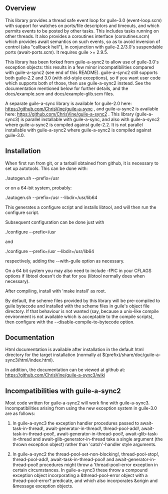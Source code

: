 Overview
--------

This library provides a thread safe event loop for guile-3.0
(event-loop.scm) with support for watches on ports/file descriptors
and timeouts, and which permits events to be posted by other tasks.
This includes tasks running on other threads.  It also provides a
coroutines interface (coroutines.scm) which provides await semantics
on such events, so as to avoid inversion of control (aka "callback
hell"), in conjunction with guile-2.2/3.0's suspendable ports
(await-ports.scm).  It requires guile >= 2.9.5.

This library has been forked from guile-a-sync2 to allow use of
guile-3.0's exception objects: this results in a few minor
incompatibilities compared with guile-a-sync2 (see end of this
README).  guile-a-sync2 still supports both guile-2.2 and 3.0 (with
old-style exceptions), so if you want user code which supports both of
those, then use guile-a-sync2 instead.  See the documentation
mentioned below for further details, and the docs/example.scm and
docs/example-glib.scm files.

A separate guile-a-sync library is available for guile-2.0 here:
https://github.com/ChrisVine/guile-a-sync , and guile-a-sync2 is
available here: https://github.com/ChrisVine/guile-a-sync2 .  This
library (guile-a-sync3) is parallel installable with guile-a-sync, and
also with guile-a-sync2 where guile-a-sync2 is compiled against
guile-2.2.  It is not parallel installable with guile-a-sync2 where
guile-a-sync2 is compiled against guile-3.0.

Installation
------------

When first run from git, or a tarball obtained from github, it is
necessary to set up autotools.  This can be done with:

  ./autogen.sh --prefix=/usr

or on a 64-bit system, probably:

  ./autogen.sh --prefix=/usr --libdir=/usr/lib64

This generates a configure script and installs libtool, and will then
run the configure script.

Subsequent configuration can be done just with

  ./configure --prefix=/usr

and

  ./configure --prefix=/usr --libdir=/usr/lib64

respectively, adding the --with-guile option as necessary.

On a 64 bit system you may also need to include -fPIC in your CFLAGS
options if libtool doesn't do that for you (libtool normally does when
necessary).

After compiling, install with 'make install' as root.

By default, the scheme files provided by this library will be
pre-compiled to guile bytecode and installed with the scheme files in
guile's object file directory.  If that behaviour is not wanted (say,
because a unix-like compile environment is not available which is
acceptable to the compile scripts), then configure with the
--disable-compile-to-bytecode option.

Documentation
-------------

Html documentation is available after installation in the default html
directory for the target installation (normally at
$(prefix)/share/doc/guile-a-sync3/html/index.html).

In addition, the documentation can be viewed at github at:
https://github.com/ChrisVine/guile-a-sync3/wiki

Incompatibilities with guile-a-sync2
------------------------------------

Most code written for guile-a-sync2 will work fine with guile-a-sync3.
Incompatibilities arising from using the new exception system in
guile-3.0 are as follows:

1.  In guile-a-sync3 the exception handler procedures passed to
await-task-in-thread!, await-generator-in-thread!, thread-pool-add!,
await-task-in-thread-pool!, await-generator-in-thread-pool!,
await-glib-task-in-thread and await-glib-generator-in-thread take a
single argument (the thrown exception object) rather than
'catch'-handler style arguments.

2.  In guile-a-sync2 the thread-pool-set-non-blocking!,
thread-pool-stop!, thread-pool-add!, await-task-in-thread-pool! and
await-generator-in-thread-pool! procedures might throw a
'thread-pool-error exception in certain circumstances.  In
guile-a-sync3 these throw a compound exception object incorporating a
&thread-pool-error object with a thread-pool-error? predicate, and
which also incorporates &origin and &message exception objects.
